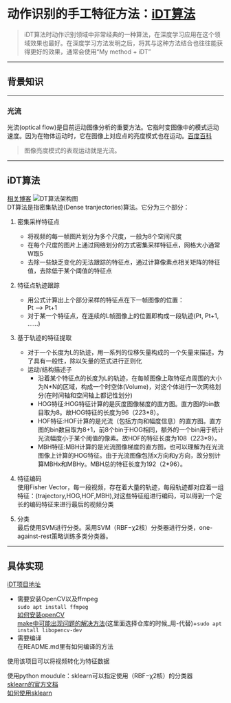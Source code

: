 # 动作识别的手工特征方法：[iDT算法](https://blog.csdn.net/wzmsltw/article/details/53023363)
> iDT算法时动作识别领域中非常经典的一种算法，在深度学习应用在这个领域效果也最好。在深度学习方法发明之后，将其与这种方法结合也往往能获得更好的效果，通常会使用“My method + iDT”
___
## 背景知识
___
### 光流
光流(optical flow)是目前运动图像分析的重要方法。它指时变图像中的模式运动速度。因为在物体运动时，它在图像上对应点的亮度模式也在运动。[百度百科](https://github.com/chuckcho/iDT.git)  
> 图像亮度模式的表观运动就是光流。
___
## iDT算法
[相关博客](https://blog.csdn.net/MemoryHeroLi/article/details/82493879)
![DT算法架构图](https://img-blog.csdn.net/20180906171044792?watermark/2/text/aHR0cHM6Ly9ibG9nLmNzZG4ubmV0L01lbW9yeUhlcm9MaQ==/font/5a6L5L2T/fontsize/400/fill/I0JBQkFCMA==/dissolve/70)  
DT算法是指密集轨迹(Dense tranjectories)算法。它分为三个部分：  
1. 密集采样特征点
    * 将视频的每一帧图片划分为多个尺度，一般为8个空间尺度
    * 在每个尺度的图片上通过网络划分的方式密集采样特征点，网格大小通常W取5
    * 去除一些缺乏变化的无法跟踪的特征点，通过计算像素点相关矩阵的特征值，去除低于某个阈值的特征点
2. 特征点轨迹跟踪
    * 用公式计算出上个部分采样的特征点在下一帧图像的位置：<br>Pt --> Pt+1
    * 对于某一个特征点，在连续的L帧图像上的位置即构成一段轨迹(Pt, Pt+1, ……)
3. 基于轨迹的特征提取
    * 对于一个长度为L的轨迹，用一系列的位移矢量构成的一个矢量来描述，为了具有一般性，除以矢量的范式进行正则化
    * 运动/结构描述子
        * 沿着某个特征点的长度为L的轨迹，在每帧图像上取特征点周围的大小为N*N的区域，构成一个时空体(Volume)，对这个体进行一次网格划分(在时间轴和空间轴上都记性划分)
        * HOG特征:HOG特征计算的是灰度图像梯度的直方图。直方图的bin数目取为8。故HOG特征的长度为96（2*2*3*8）。
        * HOF特征:HOF计算的是光流（包括方向和幅度信息）的直方图。直方图的bin数目取为8+1，前8个bin于HOG相同，额外的一个bin用于统计光流幅度小于某个阈值的像素。故HOF的特征长度为108（2*2*3*9）。
        * MBH特征:MBH计算的是光流图像梯度的直方图，也可以理解为在光流图像上计算的HOG特征。由于光流图像包括x方向和y方向，故分别计算MBHx和MBHy。MBH总的特征长度为192（2*96）。

4. 特征编码  
使用Fisher Vector，每一段视频，存在着大量的轨迹，每段轨迹都对应着一组特征：(trajectory,HOG,HOF,MBH),对这些特征组进行编码，可以得到一个定长的编码特征来进行最后的视频分类
5. 分类  
最后使用SVM进行分类。采用SVM（RBF−χ2核）分类器进行分类，one-against-rest策略训练多类分类器。
___
## 具体实现
[iDT项目地址](https://github.com/chuckcho/iDT)
* 需要安装OpenCV以及ffmpeg  
`sudo apt install ffmpeg`  
[如何安装openCV](https://blog.csdn.net/cocoaqin/article/details/78163171)   
[make中可能出现问题的解决方法](https://www.cnblogs.com/zzx2cnblogs/p/7580107.html)(这里面选择仓库的时候_用-代替)+`sudo apt install libopencv-dev`
* 需要编译  
在README.md里有如何编译的方法  



使用该项目可以将视频转化为特征数据
  
使用python moudule：sklearn可以指定使用（RBF−χ2核）的分类器  
[sklearn的官方文档](https://scikit-learn.org/stable/modules/generated/sklearn.svm.SVC.html)  
[如何使用sklearn](https://blog.csdn.net/wonengguwozai/article/details/70215055)   